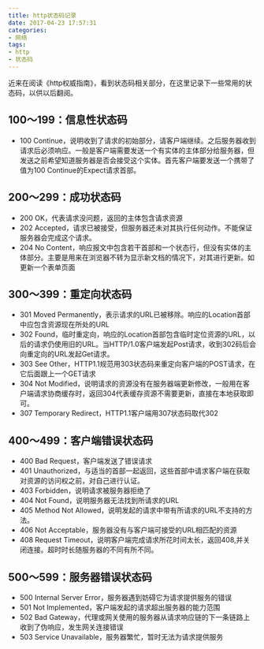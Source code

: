 ```yaml
---
title: http状态码记录
date: 2017-04-23 17:57:31
categories:
- 网络
tags:
- http
- 状态码
---
```


近来在阅读《http权威指南》，看到状态码相关部分，在这里记录下一些常用的状态码，以供以后翻阅。
<!--more-->
## 100～199：信息性状态码
* 100 Continue，说明收到了请求的初始部分，请客户端继续。之后服务器收到请求后必须响应。一般是客户端需要发送一个有实体的主体部分给服务器，但发送之前希望知道服务器是否会接受这个实体。首先客户端要发送一个携带了值为100 Continue的Expect请求首部。

## 200～299：成功状态码
* 200 OK，代表请求没问题，返回的主体包含请求资源
* 202 Accepted，请求已被接受，但服务器还未对其执行任何动作。不能保证服务器会完成这个请求。
* 204 No Content，响应报文中包含若干首部和一个状态行，但没有实体的主体部分。主要是用来在浏览器不转为显示新文档的情况下，对其进行更新。如更新一个表单页面

## 300～399：重定向状态码
* 301 Moved Permanently，表示请求的URL已被移除。响应的Location首部中应包含资源现在所处的URL
* 302 Found，临时重定向，响应的Location首部包含临时定位资源的URL，以后的请求仍使用旧的URL。当HTTP/1.0客户端发起Post请求，收到302码后会向重定向的URL发起Get请求。
* 303 See Other，HTTP1.1规范用303状态码来重定向客户端的POST请求，在它后面跟上一个GET请求
* 304 Not Modified，说明请求的资源没有在服务器端更新修改，一般用在客户端请求协商缓存时，返回304代表缓存资源不需要更新，直接在本地获取即可。
* 307 Temporary Redirect，HTTP1.1客户端用307状态码取代302

## 400～499：客户端错误状态码
* 400 Bad Request，客户端发送了错误请求
* 401 Unauthorized，与适当的首部一起返回，这些首部中请求客户端在获取对资源的访问权之前，对自己进行认证。
* 403 Forbidden，说明请求被服务器拒绝了
* 404 Not Found，说明服务器无法找到所请求的URL
* 405 Method Not Allowed，说明发起的请求中带有所请求的URL不支持的方法。
* 406 Not Acceptable，服务器没有与客户端可接受的URL相匹配的资源
* 408 Request Timeout，说明客户端完成请求所花时间太长，返回408,并关闭连接。超时时长随服务器的不同有所不同。

## 500～599：服务器错误状态码
* 500 Internal Server Error，服务器遇到妨碍它为请求提供服务的错误
* 501 Not Implemented，客户端发起的请求超出服务器的能力范围
* 502 Bad Gateway，代理或网关使用的服务器从请求响应链的下一条链路上收到了伪响应，发生网关连接错误
* 503 Service Unavailable，服务器繁忙，暂时无法为请求提供服务
